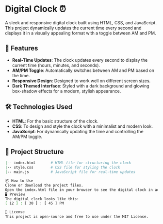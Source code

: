 # Digital Clock ⏰

A sleek and responsive digital clock built using HTML, CSS, and JavaScript. This project dynamically updates the current time every second and displays it in a visually appealing format with a toggle between AM and PM.

## 🚀 Features
- **Real-Time Updates**: The clock updates every second to display the current time (hours, minutes, and seconds).
- **AM/PM Toggle**: Automatically switches between AM and PM based on the time.
- **Responsive Design**: Designed to work well on different screen sizes.
- **Dark Themed Interface**: Styled with a dark background and glowing box-shadow effects for a modern, stylish appearance.

## 🛠️ Technologies Used
- **HTML**: For the basic structure of the clock.
- **CSS**: To design and style the clock with a minimalist and modern look.
- **JavaScript**: For dynamically updating the time and controlling the AM/PM toggle.

## 📂 Project Structure
```bash
|-- index.html       # HTML file for structuring the clock
|-- style.css        # CSS file for styling the clock
|-- main.js          # JavaScript file for real-time updates

📦 How to Use
Clone or download the project files.
Open the index.html file in your browser to see the digital clock in action.
🖥️ Preview
The digital clock looks like this:
[ 12 ] : [ 30 ] : [ 45 ] PM

📄 License
This project is open-source and free to use under the MIT License.
